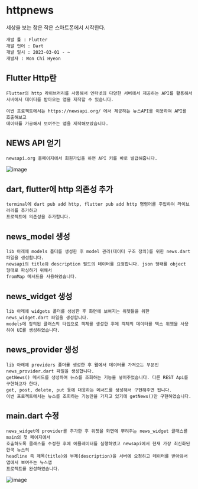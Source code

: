 # httpnews
세상을 보는 창은 작은 스마트폰에서 시작한다.

```
개발 툴 : Flutter
개발 언어 : Dart
개발 일시 : 2023-03-01 - ~ 
개발자 : Won Chi Hyeon
```

## Flutter Http란
```
Flutter의 http 라이브러리를 사용해서 인터넷의 다양한 서버에서 제공하는 API를 활용해서
서버에서 데이터를 받아오는 앱을 제작할 수 있습니다.

이번 프로젝트에서는 https://newsapi.org/ 에서 제공하는 뉴스API를 이용하여 API를 호출해보고
데이터를 가공해서 보여주는 앱을 제작해보았습니다.
```

## NEWS API 얻기
```
newsapi.org 홈페이지에서 회원가입을 하면 API 키를 바로 발급해줍니다.
```
![image](https://user-images.githubusercontent.com/58906858/212847304-8368567d-8bc5-4a62-815a-c579715cad28.png)

## dart, flutter에 http 의존성 추가
```
terminal에 dart pub add http, flutter pub add http 명령어를 주입하여 라이브러리를 추가하고
프로젝트에 의존성을 추가합니다.
```

## news_model 생성
```
lib 아래에 models 폴더를 생성한 후 model 관리(데이터 구조 정의)를 위한 news.dart 파일을 생성합니다.
newsapi의 title와 description 필드의 데이터를 요청합니다. json 형태를 object 형태로 파싱하기 위해서
fromMap 메서드을 사용하였습니다.
```

## news_widget 생성
```
lib 아래에 widgets 폴더를 생성한 후 화면에 보여지는 위젯들을 위한 news_widget.dart 파일을 생성합니다.
models에 정의된 클래스의 타입으로 객체를 생성한 후에 객체의 데이터를 텍스 위젯을 사용하여 UI를 생성하였습니다.
```

## news_provider 생성
```
lib 아래에 providers 폴더를 생성한 후 웹에서 데이터를 가져오는 부분인 news_provider.dart 파일을 생성합니다.
getNews() 메서드를 생성하여 뉴스를 조회하는 기능을 넣어주었습니다. 다른 REST Api를 구현하고자 한다,
get, post, delete, put 등에 대응하는 메서드를 생성해서 구현해주면 됩니다. 
이번 프로젝트에서는 뉴스를 조회하는 기능만을 가지고 있기에 getNews()만 구현하였습니다.
```

## main.dart 수정
```
news_widget에 provider를 추가한 후 위젯을 화면에 뿌려주는 news_widget 클래스를 main의 첫 페이지에서
호출하도록 클래스를 수정한 후에 에뮬레이터를 실행하였고 newsapi에서 현재 가장 최신화된 한국 뉴스의 
headline 즉 제목(title)와 부제(description)을 서버에 요청하고 데이터를 받아와서 앱에서 보여주는 뉴스앱
프로젝트를 완성하였습니다.
```
![image](https://user-images.githubusercontent.com/58906858/212888879-67dc83b3-34d0-4a4b-9c25-d8c93ce92814.png)
